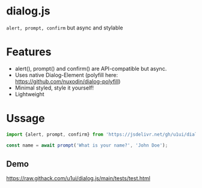 # dialog.js
`alert, prompt, confirm` but async and stylable

# Features
- alert(), prompt() and confirm() are API-compatible but async.
- Uses native Dialog-Element (polyfill here: https://github.com/nuxodin/dialog-polyfill)
- Minimal styled, style it yourself!
- Lightweight

# Ussage

```js
import {alert, prompt, confirm} from 'https://jsdelivr.net/gh/u1ui/dialog.js@x.x.x/dialog.js';

const name = await prompt('What is your name?', 'John Doe');
```
## Demo
https://raw.githack.com/u1ui/dialog.js/main/tests/test.html  

